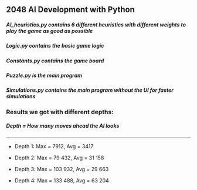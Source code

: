 ## 2048 AI Development with Python

##### AI_heuristics.py contains 6 different heuristics with different weights to play the game as good as possible
##### Logic.py contains the basic game logic
##### Constants.py contains the game board
##### Puzzle.py is the main program
##### Simulations.py contains the main program without the UI for faster simulations

### Results we got with different depths:
##### Depth = How many moves ahead the AI looks
---
- Depth 1: Max = 7912, Avg = 3417
  
- Depth 2: Max = 79 432, Avg = 31 158

- Depth 3: Max = 103 932, Avg = 29 663

- Depth 4: Max = 133 488, Avg = 63 204
  

